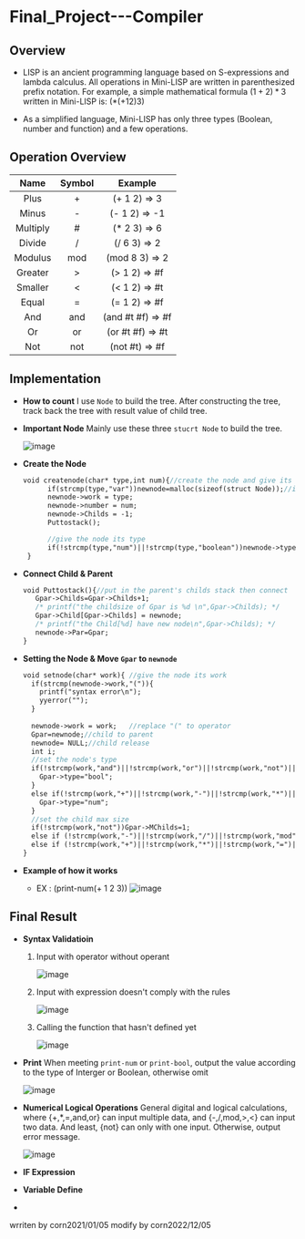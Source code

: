 # Final_Project---Compiler

## Overview
* LISP is an ancient programming language based on S-expressions and lambda calculus. All operations in Mini-LISP are written in parenthesized prefix notation. For example, a simple mathematical formula $(1 + 2) * 3$ written in Mini-LISP is: $(* (+ 1 2) 3)$

* As a simplified language, Mini-LISP has only three types (Boolean, number and function) and a few operations. 
## Operation Overview
|Name|Symbol|Example|
|:---:|:---:|:---:|
|Plus|+|(+ 1 2) => 3|
|Minus|-|(- 1 2) => -1|
|Multiply|#|(* 2 3) => 6|
|Divide|/|(/ 6 3) => 2|
|Modulus|mod|(mod 8 3) => 2|
|Greater|>|(> 1 2) => #f|
|Smaller|<|(< 1 2) => #t|
|Equal|=|(= 1 2) => #f|
|And|and|(and #t #f) => #f|
|Or|or|(or #t #f) => #t|
|Not|not|(not #t) => #f|

## Implementation
* **How to count**
    I use `Node` to build the tree. After constructing the tree, track back the tree with result value of child tree.

* **Important Node**
    Mainly use these three `stucrt Node` to build the tree.
    
    ![image](https://user-images.githubusercontent.com/73687292/205603056-bc624c0e-bdd7-4708-a7ca-67daa06224ab.png)
* **Create the Node**
    ```yacc
    void createnode(char* type,int num){//create the node and give its type and number
          if(strcmp(type,"var"))newnode=malloc(sizeof(struct Node));//if is "var" ,dont malloc,else create new node
          newnode->work = type; 
          newnode->number = num;
          newnode->Childs = -1;
          Puttostack();

          //give the node its type
          if(!strcmp(type,"num")||!strcmp(type,"boolean"))newnode->type = type;
     }
    ```
* **Connect Child & Parent**
    ```yacc
    void Puttostack(){//put in the parent's childs stack then connect
       Gpar->Childs=Gpar->Childs+1; 
       /* printf("the childsize of Gpar is %d \n",Gpar->Childs); */
       Gpar->Child[Gpar->Childs] = newnode;
       /* printf("the Child[%d] have new node\n",Gpar->Childs); */
       newnode->Par=Gpar;
    }
    ```
    
* **Setting the Node & Move `Gpar` to `newnode`**
    ```yacc
    void setnode(char* work){ //give the node its work
      if(strcmp(newnode->work,"(")){
        printf("syntax error\n");
        yyerror("");
      }
      
      newnode->work = work;   //replace "(" to operator
      Gpar=newnode;//child to parent
      newnode= NULL;//child release
      int i;
      //set the node's type
      if(!strcmp(work,"and")||!strcmp(work,"or")||!strcmp(work,"not")||!strcmp(work,">")||!strcmp(work,"<")||!strcmp(work,"=")){
        Gpar->type="bool";
      }
      else if(!strcmp(work,"+")||!strcmp(work,"-")||!strcmp(work,"*")||!strcmp(work,"/")){
        Gpar->type="num";
      }
      //set the child max size
      if(!strcmp(work,"not"))Gpar->MChilds=1;
      else if (!strcmp(work,"-")||!strcmp(work,"/")||!strcmp(work,"mod")||!strcmp(work,">")||!strcmp(work,"<"))Gpar->MChilds=2;
      else if (!strcmp(work,"+")||!strcmp(work,"*")||!strcmp(work,"=")||!strcmp(work,"and")||!strcmp(work,"or"))Gpar->MChilds=INT_MAX;
    }
    ```
    
* **Example of how it works**
  * EX : (print-num(+ 1 2 3))
    ![image](https://user-images.githubusercontent.com/73687292/205605979-d3211ae0-b5d1-48eb-ae19-60d4bc11623f.png)

## Final Result
* **Syntax Validatioin**
  1. Input with operator without operant

     ![image](https://user-images.githubusercontent.com/73687292/205602059-d66e7183-82c0-49fe-87a2-dd5385182cb0.png)
  2. Input with expression doesn't comply with the rules

     ![image](https://user-images.githubusercontent.com/73687292/205602102-35877f15-383b-43b3-9349-1f191cca66bd.png)
  3. Calling the function that hasn't defined yet

     ![image](https://user-images.githubusercontent.com/73687292/205602159-e06f0a89-54c5-42c9-8c11-a19c75d486ef.png)

* **Print**
    When meeting `print-num` or `print-bool`, output the value according to the type of Interger or Boolean, otherwise omit

     ![image](https://user-images.githubusercontent.com/73687292/205606785-c4a8e70b-0eba-4ebf-9e32-cf1c0d1bfde3.png)

* **Numerical Logical Operations**
    General digital and logical calculations, where {+,*,=,and,or} can input multiple data, and {-,/,mod,>,<} can input two data. And least, {not} can only with one input. Otherwise, output error message.
    
    ![image](https://user-images.githubusercontent.com/73687292/205608359-dd20d035-4741-4248-a912-44b8418806c6.png)

* **IF Expression**
* **Variable Define**
* 


wrriten by corn2021/01/05
modify by corn2022/12/05

